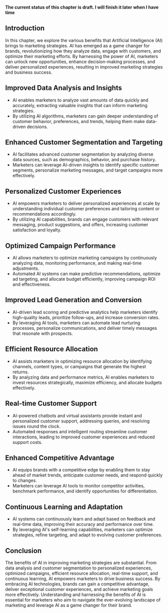 **The current status of this chapter is draft. I will finish it later when I have time**

Introduction
------------

In this chapter, we explore the various benefits that Artificial Intelligence (AI) brings to marketing strategies. AI has emerged as a game changer for brands, revolutionizing how they analyze data, engage with customers, and optimize their marketing efforts. By harnessing the power of AI, marketers can unlock new opportunities, enhance decision-making processes, and deliver personalized experiences, resulting in improved marketing strategies and business success.

Improved Data Analysis and Insights
-----------------------------------

* AI enables marketers to analyze vast amounts of data quickly and accurately, extracting valuable insights that can inform marketing strategies.
* By utilizing AI algorithms, marketers can gain deeper understanding of customer behavior, preferences, and trends, helping them make data-driven decisions.

Enhanced Customer Segmentation and Targeting
--------------------------------------------

* AI facilitates advanced customer segmentation by analyzing diverse data sources, such as demographics, behavior, and purchase history.
* Marketers can leverage AI-driven insights to identify specific customer segments, personalize marketing messages, and target campaigns more effectively.

Personalized Customer Experiences
---------------------------------

* AI empowers marketers to deliver personalized experiences at scale by understanding individual customer preferences and tailoring content or recommendations accordingly.
* By utilizing AI capabilities, brands can engage customers with relevant messaging, product suggestions, and offers, increasing customer satisfaction and loyalty.

Optimized Campaign Performance
------------------------------

* AI allows marketers to optimize marketing campaigns by continuously analyzing data, monitoring performance, and making real-time adjustments.
* Automated AI systems can make predictive recommendations, optimize ad targeting, and allocate budget efficiently, improving campaign ROI and effectiveness.

Improved Lead Generation and Conversion
---------------------------------------

* AI-driven lead scoring and predictive analytics help marketers identify high-quality leads, prioritize follow-ups, and increase conversion rates.
* By leveraging AI tools, marketers can automate lead nurturing processes, personalize communications, and deliver timely messages that resonate with prospects.

Efficient Resource Allocation
-----------------------------

* AI assists marketers in optimizing resource allocation by identifying channels, content types, or campaigns that generate the highest returns.
* By analyzing data and performance metrics, AI enables marketers to invest resources strategically, maximize efficiency, and allocate budgets effectively.

Real-time Customer Support
--------------------------

* AI-powered chatbots and virtual assistants provide instant and personalized customer support, addressing queries, and resolving issues round the clock.
* Automated responses and intelligent routing streamline customer interactions, leading to improved customer experiences and reduced support costs.

Enhanced Competitive Advantage
------------------------------

* AI equips brands with a competitive edge by enabling them to stay ahead of market trends, anticipate customer needs, and respond quickly to changes.
* Marketers can leverage AI tools to monitor competitor activities, benchmark performance, and identify opportunities for differentiation.

Continuous Learning and Adaptation
----------------------------------

* AI systems can continuously learn and adapt based on feedback and real-time data, improving their accuracy and performance over time.
* By leveraging AI's self-learning capabilities, marketers can optimize strategies, refine targeting, and adapt to evolving customer preferences.

Conclusion
----------

The benefits of AI in improving marketing strategies are substantial. From data analysis and customer segmentation to personalized experiences, optimized campaigns, efficient resource allocation, real-time support, and continuous learning, AI empowers marketers to drive business success. By embracing AI technologies, brands can gain a competitive advantage, deliver exceptional customer experiences, and achieve marketing goals more effectively. Understanding and harnessing the benefits of AI is essential for marketers who aim to navigate the ever-evolving landscape of marketing and leverage AI as a game changer for their brand.
